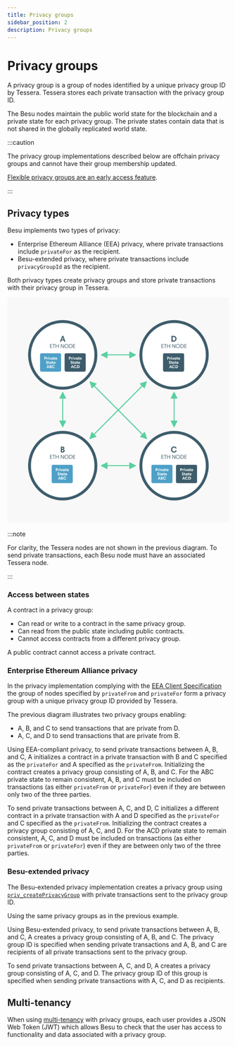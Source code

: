 ```yaml
---
title: Privacy groups
sidebar_position: 2
description: Privacy groups
---
```


# Privacy groups

A privacy group is a group of nodes identified by a unique privacy group ID by Tessera. Tessera stores each private transaction with the privacy group ID.

The Besu nodes maintain the public world state for the blockchain and a private state for each privacy group. The private states contain data that is not shared in the globally replicated world state.

:::caution

The privacy group implementations described below are offchain privacy groups and cannot have their group membership updated.

[Flexible privacy groups are an early access feature](flexible-privacy.md).

:::

## Privacy types

Besu implements two types of privacy:

- Enterprise Ethereum Alliance (EEA) privacy, where private transactions include `privateFor` as the recipient.
- Besu-extended privacy, where private transactions include `privacyGroupId` as the recipient.

Both privacy types create privacy groups and store private transactions with their privacy group in Tessera.

![Privacy Groups](../../../assets/images/PrivacyGroups.png)

:::note

For clarity, the Tessera nodes are not shown in the previous diagram. To send private transactions, each Besu node must have an associated Tessera node.

:::

### Access between states

A contract in a privacy group:

- Can read or write to a contract in the same privacy group.
- Can read from the public state including public contracts.
- Cannot access contracts from a different privacy group.

A public contract cannot access a private contract.

### Enterprise Ethereum Alliance privacy

In the privacy implementation complying with the [EEA Client Specification](https://entethalliance.org/technical-documents/) the group of nodes specified by `privateFrom` and `privateFor` form a privacy group with a unique privacy group ID provided by Tessera.

The previous diagram illustrates two privacy groups enabling:

- A, B, and C to send transactions that are private from D.
- A, C, and D to send transactions that are private from B.

Using EEA-compliant privacy, to send private transactions between A, B, and C, A initializes a contract in a private transaction with B and C specified as the `privateFor` and A specified as the `privateFrom`. Initializing the contract creates a privacy group consisting of A, B, and C. For the ABC private state to remain consistent, A, B, and C must be included on transactions (as either `privateFrom` or `privateFor`) even if they are between only two of the three parties.

To send private transactions between A, C, and D, C initializes a different contract in a private transaction with A and D specified as the `privateFor` and C specified as the `privateFrom`. Initializing the contract creates a privacy group consisting of A, C, and D. For the ACD private state to remain consistent, A, C, and D must be included on transactions (as either `privateFrom` or `privateFor`) even if they are between only two of the three parties.

### Besu-extended privacy

The Besu-extended privacy implementation creates a privacy group using [`priv_createPrivacyGroup`](../../../public-networks/reference/api/index.md#priv_createprivacygroup) with private transactions sent to the privacy group ID.

Using the same privacy groups as in the previous example.

Using Besu-extended privacy, to send private transactions between A, B, and C, A creates a privacy group consisting of A, B, and C. The privacy group ID is specified when sending private transactions and A, B, and C are recipients of all private transactions sent to the privacy group.

To send private transactions between A, C, and D, A creates a privacy group consisting of A, C, and D. The privacy group ID of this group is specified when sending private transactions with A, C, and D as recipients.

## Multi-tenancy

When using [multi-tenancy](multi-tenancy.md) with privacy groups, each user provides a JSON Web Token (JWT) which allows Besu to check that the user has access to functionality and data associated with a privacy group.

